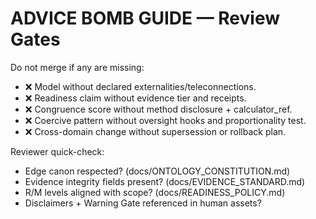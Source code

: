 # ADVICE BOMB GUIDE — Review Gates

Do not merge if any are missing:
- ❌ Model without declared externalities/teleconnections.
- ❌ Readiness claim without evidence tier and receipts.
- ❌ Congruence score without method disclosure + calculator_ref.
- ❌ Coercive pattern without oversight hooks and proportionality test.
- ❌ Cross-domain change without supersession or rollback plan.

Reviewer quick-check:
- Edge canon respected? (docs/ONTOLOGY_CONSTITUTION.md)
- Evidence integrity fields present? (docs/EVIDENCE_STANDARD.md)
- R/M levels aligned with scope? (docs/READINESS_POLICY.md)
- Disclaimers + Warning Gate referenced in human assets?
